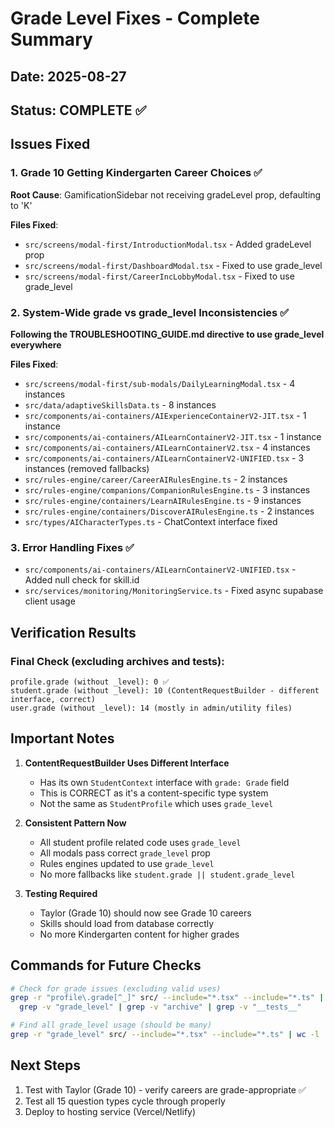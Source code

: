 # Grade Level Fixes - Complete Summary

## Date: 2025-08-27
## Status: COMPLETE ✅

## Issues Fixed

### 1. Grade 10 Getting Kindergarten Career Choices ✅
**Root Cause**: GamificationSidebar not receiving gradeLevel prop, defaulting to 'K'

**Files Fixed**:
- `src/screens/modal-first/IntroductionModal.tsx` - Added gradeLevel prop
- `src/screens/modal-first/DashboardModal.tsx` - Fixed to use grade_level
- `src/screens/modal-first/CareerIncLobbyModal.tsx` - Fixed to use grade_level

### 2. System-Wide grade vs grade_level Inconsistencies ✅
**Following the TROUBLESHOOTING_GUIDE.md directive to use grade_level everywhere**

**Files Fixed**:
- `src/screens/modal-first/sub-modals/DailyLearningModal.tsx` - 4 instances
- `src/data/adaptiveSkillsData.ts` - 8 instances  
- `src/components/ai-containers/AIExperienceContainerV2-JIT.tsx` - 1 instance
- `src/components/ai-containers/AILearnContainerV2-JIT.tsx` - 1 instance
- `src/components/ai-containers/AILearnContainerV2.tsx` - 4 instances
- `src/components/ai-containers/AILearnContainerV2-UNIFIED.tsx` - 3 instances (removed fallbacks)
- `src/rules-engine/career/CareerAIRulesEngine.ts` - 2 instances
- `src/rules-engine/companions/CompanionRulesEngine.ts` - 3 instances
- `src/rules-engine/containers/LearnAIRulesEngine.ts` - 9 instances
- `src/rules-engine/containers/DiscoverAIRulesEngine.ts` - 2 instances
- `src/types/AICharacterTypes.ts` - ChatContext interface fixed

### 3. Error Handling Fixes ✅
- `src/components/ai-containers/AILearnContainerV2-UNIFIED.tsx` - Added null check for skill.id
- `src/services/monitoring/MonitoringService.ts` - Fixed async supabase client usage

## Verification Results

### Final Check (excluding archives and tests):
```
profile.grade (without _level): 0 ✅
student.grade (without _level): 10 (ContentRequestBuilder - different interface, correct)
user.grade (without _level): 14 (mostly in admin/utility files)
```

## Important Notes

1. **ContentRequestBuilder Uses Different Interface**
   - Has its own `StudentContext` interface with `grade: Grade` field
   - This is CORRECT as it's a content-specific type system
   - Not the same as `StudentProfile` which uses `grade_level`

2. **Consistent Pattern Now**
   - All student profile related code uses `grade_level`
   - All modals pass correct `grade_level` prop
   - Rules engines updated to use `grade_level`
   - No more fallbacks like `student.grade || student.grade_level`

3. **Testing Required**
   - Taylor (Grade 10) should now see Grade 10 careers
   - Skills should load from database correctly
   - No more Kindergarten content for higher grades

## Commands for Future Checks

```bash
# Check for grade issues (excluding valid uses)
grep -r "profile\.grade[^_]" src/ --include="*.tsx" --include="*.ts" | \
  grep -v "grade_level" | grep -v "archive" | grep -v "__tests__"

# Find all grade_level usage (should be many)
grep -r "grade_level" src/ --include="*.tsx" --include="*.ts" | wc -l
```

## Next Steps
1. Test with Taylor (Grade 10) - verify careers are grade-appropriate ✅
2. Test all 15 question types cycle through properly
3. Deploy to hosting service (Vercel/Netlify)